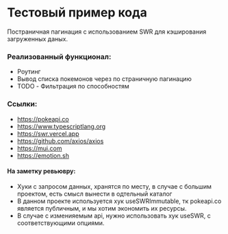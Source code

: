 # Тестовый пример кода
Постраничная пагинация с использованием SWR для кэширования загруженных даных.
### Реализованный функционал:
- Роутинг
- Вывод списка покемонов через по страничную пагинацию
- TODO - Фильтрация по способностям
### Ссылки:
- https://pokeapi.co
- https://www.typescriptlang.org
- https://swr.vercel.app
- https://github.com/axios/axios
- https://mui.com
- https://emotion.sh


#### На заметку ревьювру:
- Хуки с запросом данных, хранятся по месту, в случае с большим проектом, есть смысл вынести в одтельный каталог
- В данном проекте используется хук useSWRImmutable, тк pokeapi.co является публичным, и мы хотим экономить их ресурсы.
- В случае с изменияемым api, нужно использовать хук useSWR, с соответствующими опциями.